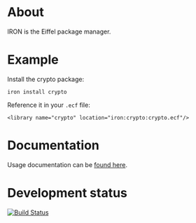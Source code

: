 About
=====

IRON is the Eiffel package manager.


Example
=======

Install the crypto package:

    iron install crypto

Reference it in your `.ecf` file:

    <library name="crypto" location="iron:crypto:crypto.ecf"/>


Documentation
=============

Usage documentation can be [found here](https://iron.eiffel.com/doc/#Package%20Repository%20vs%20Library%20Repository).


Development status
==================

[![Build Status](https://api.travis-ci.org/eiffelhub/iron.svg?branch=master)](https://travis-ci.org/eiffelhub/iron/)


